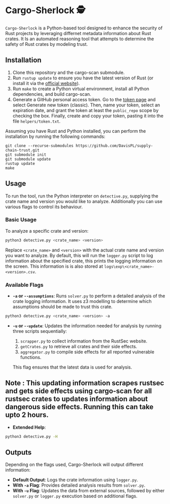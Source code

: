 # Cargo-Sherlock 🕵️
`Cargo-Sherlock`  is a Python-based tool designed to enhance the security of Rust projects by leveraging differnet metadata information about Rust crates. It Is an automated reasoning tool that attempts to determine the safety of Rust crates by modeling trust. 

## Installation

1. Clone this repository and the cargo-scan submodule.
2. Run `rustup update` to ensure you have the latest version of Rust (or install it via the [official website]((https://www.rust-lang.org/tools/install))).
3. Run `make` to create a Python virtual environment, install all Python dependencies, and build cargo-scan.
4. Generate a GitHub personal access token. Go to the [token page](https://github.com/settings/tokens/new) and select Generate new token (classic). Then, name your token, select an expiration date, and grant the token at least the `public_repo` scope by checking the box. Finally, create and copy your token, pasting it into the file `helpers/token.txt`.

Assuming you have Rust and Python installed, you can perform the installation by running the following commands:
```
git clone --recurse-submodules https://github.com/DavisPL/supply-chain-trust.git
git submodule init
git submodule update
rustup update
make
```

## Usage
To run the tool, run the Python interpreter on `detective.py`, supplying the crate name and version you would like to analyze. Additionally you can use various flags to control its behaviour. 

### Basic Usage

To analyze a specific crate and version:

```bash
python3 detective.py <crate_name> <version>
```

Replace `<crate_name>` and `<version>` with the actual crate name and version you want to analyze. By default, this will run the `logger.py` script to log information about the specified crate, this prints the logging information on the screen. This information is is also stored at `logs\exp\<crate_name>-<version>.csv`.

### Available Flags

- **`-a` or `--assumptions`**: Runs `solver.py` to perform a detailed analysis of the crate logging information. It uses z3 modelling to determine which assumptions should be made to trust this crate.


```bash
python3 detective.py <crate_name> <version> -a
```

- **`-u` or `--update`**: Updates the information needed for analysis by running three scripts sequentially:
  1. `scrapper.py` to collect information from the RustSec website.
  2. `getCrates.py` to retrieve all crates and their side effects.
  3. `aggregator.py` to compile side effects for all reported vulnerable functions.
   
  This flag ensures that the latest data is used for analysis.
 ## Note : This updating information scrapes rustsec and gets side effects using cargo-scan for all rustsec crates to updates information about dangerous side effects. Running this can take upto 2 hours. 


- **Extended Help**:

```bash
python3 detective.py -H
```

## Outputs

Depending on the flags used, Cargo-Sherlock will output different information:
- **Default Output**: Logs the crate information using `logger.py`.
- **With `-a` Flag**: Provides detailed analysis results from `solver.py`.
- **With `-u` Flag**: Updates the data from external sources, followed by either `solver.py` or `logger.py` execution based on additional flags.

